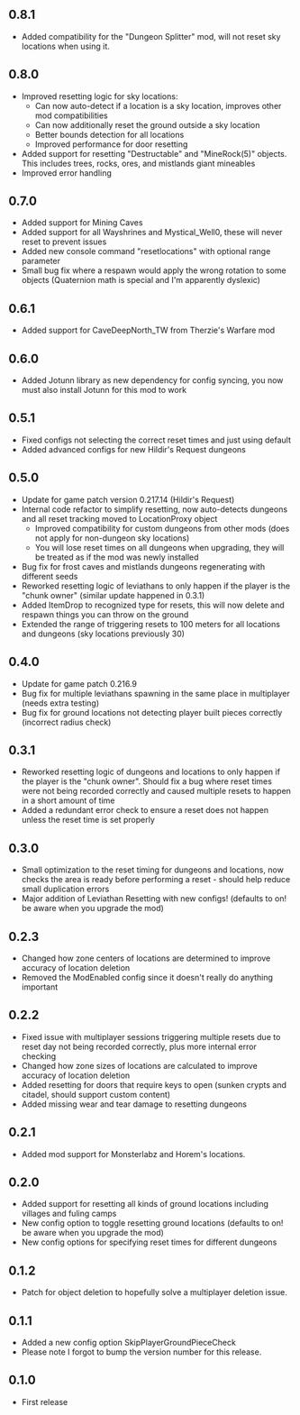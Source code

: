 ## 0.8.1

* Added compatibility for the "Dungeon Splitter" mod, will not reset sky locations when using it.

## 0.8.0

* Improved resetting logic for sky locations:
    * Can now auto-detect if a location is a sky location, improves other mod compatibilities
    * Can now additionally reset the ground outside a sky location
    * Better bounds detection for all locations
    * Improved performance for door resetting
* Added support for resetting "Destructable" and "MineRock(5)" objects. This includes trees, rocks, ores, and mistlands giant mineables
* Improved error handling

## 0.7.0

* Added support for Mining Caves
* Added support for all Wayshrines and Mystical_Well0, these will never reset to prevent issues
* Added new console command "resetlocations" with optional range parameter
* Small bug fix where a respawn would apply the wrong rotation to some objects (Quaternion math is special and I'm apparently dyslexic)

## 0.6.1

* Added support for CaveDeepNorth_TW from Therzie's Warfare mod

## 0.6.0

* Added Jotunn library as new dependency for config syncing, you now must also install Jotunn for this mod to work

## 0.5.1

* Fixed configs not selecting the correct reset times and just using default
* Added advanced configs for new Hildir's Request dungeons

## 0.5.0

* Update for game patch version 0.217.14 (Hildir's Request)
* Internal code refactor to simplify resetting, now auto-detects dungeons and all reset tracking moved to LocationProxy object
    * Improved compatibility for custom dungeons from other mods (does not apply for non-dungeon sky locations)
    * You will lose reset times on all dungeons when upgrading, they will be treated as if the mod was newly installed
* Bug fix for frost caves and mistlands dungeons regenerating with different seeds
* Reworked resetting logic of leviathans to only happen if the player is the "chunk owner" (similar update happened in 0.3.1)
* Added ItemDrop to recognized type for resets, this will now delete and respawn things you can throw on the ground
* Extended the range of triggering resets to 100 meters for all locations and dungeons (sky locations previously 30)

## 0.4.0

* Update for game patch 0.216.9
* Bug fix for multiple leviathans spawning in the same place in multiplayer (needs extra testing)
* Bug fix for ground locations not detecting player built pieces correctly (incorrect radius check)

## 0.3.1

* Reworked resetting logic of dungeons and locations to only happen if the player is the "chunk owner". Should fix a bug where reset times were not being recorded correctly and caused multiple resets to happen in a short amount of time
* Added a redundant error check to ensure a reset does not happen unless the reset time is set properly

## 0.3.0

* Small optimization to the reset timing for dungeons and locations, now checks the area is ready before performing a reset - should help reduce small duplication errors
* Major addition of Leviathan Resetting with new configs! (defaults to on! be aware when you upgrade the mod)

## 0.2.3

* Changed how zone centers of locations are determined to improve accuracy of location deletion
* Removed the ModEnabled config since it doesn't really do anything important

## 0.2.2

* Fixed issue with multiplayer sessions triggering multiple resets due to reset day not being recorded correctly, plus more internal error checking
* Changed how zone sizes of locations are calculated to improve accuracy of location deletion
* Added resetting for doors that require keys to open (sunken crypts and citadel, should support custom content)
* Added missing wear and tear damage to resetting dungeons

## 0.2.1

* Added mod support for Monsterlabz and Horem's locations.

## 0.2.0

* Added support for resetting all kinds of ground locations including villages and fuling camps
* New config option to toggle resetting ground locations (defaults to on! be aware when you upgrade the mod)
* New config options for specifying reset times for different dungeons

## 0.1.2

* Patch for object deletion to hopefully solve a multiplayer deletion issue.

## 0.1.1

* Added a new config option SkipPlayerGroundPieceCheck
* Please note I forgot to bump the version number for this release.

## 0.1.0

* First release
